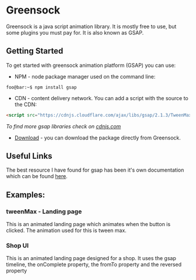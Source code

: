 # Greensock

Greensock is a java script animation library. It is mostly free to use, but some plugins you must pay for. It is also known as GSAP.

## Getting Started

To get started with greensock animation platform (GSAP) you can use:

* NPM - node package manager used on the command line:

```console
foo@bar:~$ npm install gsap
```

* CDN - content delivery network. You can add a script with the source to the CDN:

```HTML
<script src="https://cdnjs.cloudflare.com/ajax/libs/gsap/2.1.3/TweenMax.min.js"></script>
```

*To find more gsap libraries check on [cdnjs.com](https://cdnjs.com/libraries/gsap)*

* [Download](https://greensock.com/) - you can download the package directly from Greensock.

## Useful Links

The best resource I have found for gsap has been it's own documentation which can be found [here](https://greensock.com/docs).

## Examples:

### tweenMax - Landing page

This is an animated landing page which animates when the button is clicked. The animation used for this is tween max.

### Shop UI

This is an animated landing page designed for a shop. It uses the gsap timeline, the onComplete property, the fromTo property and the reversed property 